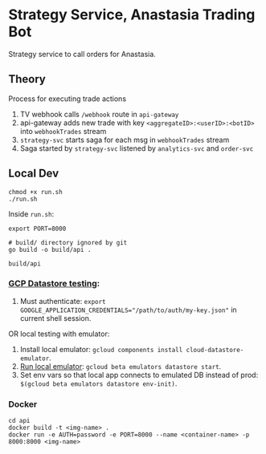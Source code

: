 # Strategy Service, Anastasia Trading Bot

Strategy service to call orders for Anastasia.

## Theory

Process for executing trade actions
1. TV webhook calls `/webhook` route in `api-gateway`
2. api-gateway adds new trade with key `<aggregateID>:<userID>:<botID>` into `webhookTrades` stream
3. `strategy-svc` starts saga for each msg in `webhookTrades` stream
4. Saga started by `strategy-svc` listened by `analytics-svc` and `order-svc`

## Local Dev

```
chmod +x run.sh
./run.sh
```

Inside `run.sh`:
```
export PORT=8000

# build/ directory ignored by git
go build -o build/api .

build/api
```

### [GCP Datastore testing](https://cloud.google.com/datastore/docs/reference/libraries#client-libraries-install-go):

1. Must authenticate: `export GOOGLE_APPLICATION_CREDENTIALS="/path/to/auth/my-key.json"` in current shell session.

OR local testing with emulator:

1. Install local emulator: `gcloud components install cloud-datastore-emulator`.
2. [Run local emulator](https://cloud.google.com/datastore/docs/tools/datastore-emulator): `gcloud beta emulators datastore start`.
3. Set env vars so that local app connects to emulated DB instead of prod: `$(gcloud beta emulators datastore env-init)`.

### Docker

```
cd api
docker build -t <img-name> .
docker run -e AUTH=password -e PORT=8000 --name <container-name> -p 8000:8000 <img-name>
```
